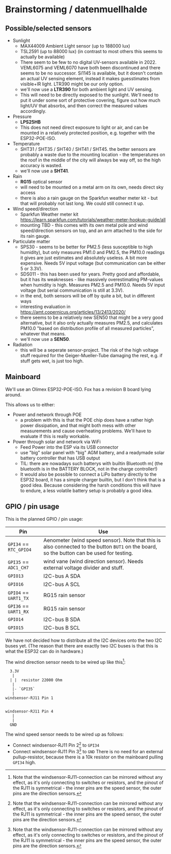 
# Brainstorming / datenmuellhalde

## Possible/selected sensors

- Sunlight
  + MAX44009 Ambient Light sensor (up to 188000 lux)
  + TSL2591 (up to 88000 lux) (in contrast to most others this seems to actually be available)
  + There seem to be few to no digital UV-sensors available in 2022. VEML6075 and VEML6070 have both been discontinued and there seems to be no successor. Si1145 is available, but it doesn't contain an actual UV sensing element, instead it makes guesstimates from visible+IR light. LTR390 might be our only option.
  + we'll now use a **LTR390** for both ambient light and UV sensing.
  + This will need to be directly exposed to the sunlight. We'll need to put it under some sort of protective covering, figure out how much light/UV that absorbs, and then correct the measured values accordingly.
- Pressure
  + **LPS25HB**
  + This does not need direct exposure to light or air, and can be mounted in a relatively protected position, e.g. together with the ESP32-POE-ISO.
- Temperature
  + SHT31 / SHT35 / SHT40 / SHT41 / SHT45. the better sensors are probably a waste due to the mounting location - the temperatures on the roof in the middle of the city will always be way off, so the high accuracy is wasted.
  + we'll now use a **SHT41**.
- Rain
  + **RG15** optical sensor
  + will need to be mounted on a metal arm on its own, needs direct sky access
  + there is also a rain gauge on the Sparkfun weather meter kit - but that will probably not last long. We could still connect it up.
- Wind speed/direction
  + Sparkfun Weather meter kit https://learn.sparkfun.com/tutorials/weather-meter-hookup-guide/all
  + mounting TBD - this comes with its own metal pole and wind speed/direction sensors on top, and an arm attached to the side for its rain gauge.
- Particulate matter
  + SPS30 - seems to be better for PM2.5 (less susceptible to high humidity), but only measures PM1.0 and PM2.5, the PM10.0 readings it gives are just estimates and absolutely useless. A bit more expensive. Needs 5V input voltage (but communication can be either 5 or 3.3V).
  + SDS011 - this has been used for years. Pretty good and affordable, but it has its weaknesses - like massively overestimating PM-values when humidity is high. Measures PM2.5 and PM10.0. Needs 5V input voltage (but serial communication is still at 3.3V).
  + in the end, both sensors will be off by quite a bit, but in different ways
  + interesting evaluation in https://amt.copernicus.org/articles/13/2413/2020/
  + there seems to be a relatively new SEN50 that might be a very good alternative, but it also only actually measures PM2.5, and calculates PM10.0 "based on distribution profile of all measured particles", whatever that means.
  + we'll now use a **SEN50**.
- Radiation
  + this will be a seperate sensor-project. The risk of the high voltage stuff required for the Geiger-Mueller-Tube damaging the rest, e.g. if stuff gets wet, is just too high.

## Mainboard

We'll use an Olimex ESP32-POE-ISO.
Fox has a revision B board lying around.

This allows us to either:
- Power and network through POE
  + a problem with this is that the POE chip does have a rather high power dissipation, and that might both mess with other measurements and cause overheating problems. We'll have to evaluate if this is really workable.
- Power through solar and network via WiFi
  + Feed Power into the ESP via its USB connector
  + use "big" solar panel with "big" AGM battery, and a readymade solar battery controller that has USB output
  + TIL: there are nowadays such batterys with builtin Bluetooth m(  (the bluetooth is in the BATTERY BLOCK, not in the charge controller!)
  + It would also be possible to connect a LiPo battery directly to the ESP32 board, it has a simple charger builtin, but I don't think that is a good idea. Because considering the harsh conditions this will have to endure, a less volatile battery setup is probably a good idea.

## GPIO / pin usage

This is the planned GPIO / pin usage:

| Pin  | Use |
| ---  | --- |
| `GPI34` == `RTC_GPIO4` | Aenometer (wind speed sensor). Note that this is also connected to the button `BUT1` on the board, so the button can be used for testing. |
| `GPI35` == `ADC1_CH7` | wind vane (wind direction sensor). Needs external voltage divider and stuff. |
| `GPIO13` | I2C-bus A SDA |
| `GPIO16` | I2C-bus A SCL |
| `GPIO4` == `UART1_TX` | RG15 rain sensor |
| `GPI36` == `UART1_RX` | RG15 rain sensor |
| `GPIO14` | I2C-bus B SDA |
| `GPIO15` | I2C-bus B SCL |

We have not decided how to distribute all the I2C devices onto the two I2C buses yet.
(The reason that there are exactly two I2C buses is that this is what the ESP32 can do in hardware.)

The wind direction sensor needs to be wired up like this[^1]:
```
  3.3V
   |
  | |  resistor 22000 Ohm
   |
   |- `GPI35`
   |
windsensor-RJ11 Pin 1


windsensor-RJ11 Pin 4
   |
   |
  GND
```

The wind speed sensor needs to be wired up as follows:
- Connect windsensor-RJ11 Pin 2[^1] to `GPI34`
- Connect windsensor-RJ11 Pin 3[^1] to `GND`
There is no need for an external pullup-resistor, because there is a
10k resistor on the mainboard pulling `GPI34` high.

[^1]: Note that the windsensor-RJ11-connection can be mirrored without
      any effect, as it's only connecting to switches or resistors, and
      the pinout of the RJ11 is symmetrical - the inner pins are the
      speed sensor, the outer pins are the direction sensors.

